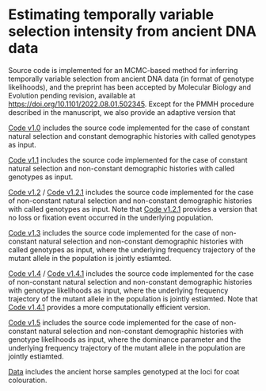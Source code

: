 # Estimating temporally variable selection intensity from ancient DNA data
Source code is implemented for an MCMC-based method for inferring temporally variable selection from ancient DNA data (in format of genotype likelihoods), and the preprint has been accepted by Molecular Biology and Evolution pending revision, available at https://doi.org/10.1101/2022.08.01.502345. Except for the PMMH procedure described in the manuscript, we also provide an adaptive version that  

[Code v1.0](https://github.com/zhangyi-he/WFM-1L-DiffusApprox-PMMH/tree/main/Code%20v1.0) includes the source code implemented for the case of constant natural selection and constant demographic histories with called genotypes as input.

[Code v1.1](https://github.com/zhangyi-he/WFM-1L-DiffusApprox-PMMH/tree/main/Code%20v1.1) includes the source code implemented for the case of constant natural selection and non-constant demographic histories with called genotypes as input.

[Code v1.2](https://github.com/zhangyi-he/WFM-1L-DiffusApprox-PMMH/tree/main/Code%20v1.2) / [Code v1.2.1](https://github.com/zhangyi-he/WFM-1L-DiffusApprox-PMMH/tree/main/Code%20v1.2.1) includes the source code implemented for the case of non-constant natural selection and non-constant demographic histories with called genotypes as input. Note that [Code v1.2.1](https://github.com/zhangyi-he/WFM-1L-DiffusApprox-PMMH/tree/main/Code%20v1.2.1) provides a version that no loss or fixation event occurred in the underlying population.

[Code v1.3](https://github.com/zhangyi-he/WFM-1L-DiffusApprox-PMMH/tree/main/Code%20v1.3) includes the source code implemented for the case of non-constant natural selection and non-constant demographic histories with called genotypes as input, where the underlying frequency trajectory of the mutant allele in the population is jointly estiamted.

[Code v1.4](https://github.com/zhangyi-he/WFM-1L-DiffusApprox-PMMH/tree/main/Code%20v1.4) / [Code v1.4.1](https://github.com/zhangyi-he/WFM-1L-DiffusApprox-PMMH/tree/main/Code%20v1.4.1) includes the source code implemented for the case of non-constant natural selection and non-constant demographic histories with genotype likelihoods as input, where the underlying frequency trajectory of the mutant allele in the population is jointly estiamted. Note that [Code v1.4.1](https://github.com/zhangyi-he/WFM-1L-DiffusApprox-PMMH/tree/main/Code%20v1.4.1) provides a more computationally efficient version.

[Code v1.5](https://github.com/zhangyi-he/WFM-1L-DiffusApprox-PMMH/tree/main/Code%20v1.5) includes the source code implemented for the case of non-constant natural selection and non-constant demographic histories with genotype likelihoods as input, where the dominance parameter and the underlying frequency trajectory of the mutant allele in the population are jointly estiamted.

[Data](https://github.com/zhangyi-he/WFM-1L-DiffusApprox-PMMH/tree/main/Data) includes the ancient horse samples genotyped at the loci for coat colouration.
